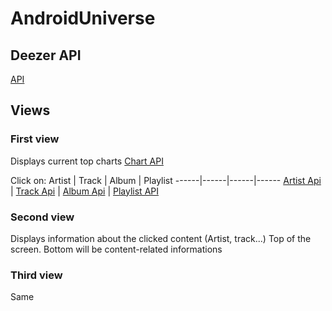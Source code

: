 # AndroidUniverse


## Deezer API

[API](http://api.deezer.com)

## Views

### First view

Displays current top charts
[Chart API](http://api.deezer.com/chart)

Click on:
Artist | Track | Album | Playlist
------|------|------|------
[Artist Api][3] | [Track Api][4] | [Album Api][5] | [Playlist API][6]

### Second view

Displays information about the clicked content (Artist, track...)
Top of the screen.
Bottom will be content-related informations

### Third view

Same



[1]:http://api.deezer.com
[2]:http://api.deezer.com/chart
[3]:http://api.deezer.com/artist/{id}
[4]:http://api.deezer.com/track/{id}
[5]:http://api.deezer.com/album/{id}
[6]:http://api.deezer.com/playlist/{id}

